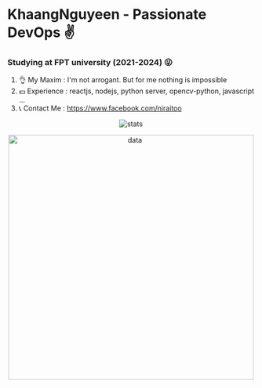 

# KhaangNguyeen - Passionate DevOps ✌


### Studying at FPT university (2021-2024) 😜



1. 👌 My Maxim : I'm not arrogant. But for me nothing is impossible
2. 💵 Experience : reactjs, nodejs, python server, opencv-python, javascript ...
3. 📞 Contact Me : https://www.facebook.com/niraitoo 



<p align="center">
<img alt="stats" src="https://github-readme-stats.vercel.app/api?username=khengyun&show_icons=true&title_color=E6B450&text_color=BFBDB6&icon_color=59C2FF&bg_color=131721&hide_border=true&border_radius=12">
</p>

<p align="center">
<img width="500" alt="data" src="https://user-images.githubusercontent.com/78076796/180936261-2e0db6b6-0e94-4640-a6ff-bbfe71fc4161.png">
	
</p>



